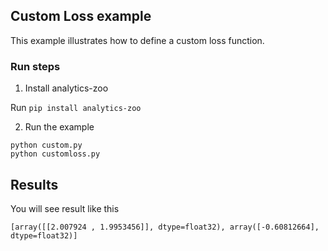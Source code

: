 ## Custom Loss example
This example illustrates how to define a custom loss function.

### Run steps
1. Install analytics-zoo

Run ```pip install analytics-zoo```

2. Run the example

```
python custom.py
python customloss.py
```

## Results
You will see result like this
```
[array([[2.007924 , 1.9953456]], dtype=float32), array([-0.60812664], dtype=float32)]
```

